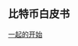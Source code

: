 ## 比特币白皮书

[一起的开始]([http://www.8btc.com/wiki/bitcoin-a-peer-to-peer-electronic-cash-system](http://www.8btc.com/wiki/bitcoin-a-peer-to-peer-electronic-cash-system))